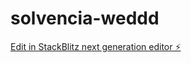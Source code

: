 # solvencia-weddd

[Edit in StackBlitz next generation editor ⚡️](https://stackblitz.com/~/github.com/aalenciaaaxaisol/solvencia-weddd)